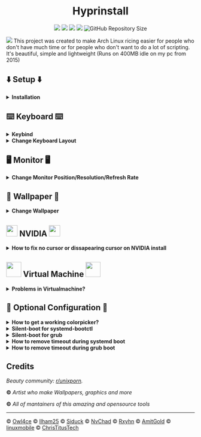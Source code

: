 <!--------------------------------------------------------TITLE-------------------------------------------------------------------->
<div align="center">

# **Hyprinstall**
<a href="https://archlinux.org/download"><img src="https://img.shields.io/badge/Arch_Linux-1793D1?style=for-the-badge&logo=arch-linux&logoColor=white"/></a>
<a href="https://github.com/raminsamadi123/hyprinstall/blob/main/LICENSE"><img src="https://img.shields.io/github/license/raminsamadi123/hyprinstall?style=for-the-badge&color=83DA82"/></a>
<a href="https://github.com/raminsamadi123/hyprinstall/stargazers"><img src="https://img.shields.io/github/stars/raminsamadi123/hyprinstall?style=for-the-badge&color=83DA82"/></a>
<a href="https://github.com/raminsamadi123/hyprinstall/commits/main"><img src="https://img.shields.io/github/last-commit/raminsamadi123/hyprinstall?style=for-the-badge&color=83DA82"/></a>
![GitHub Repository Size](https://img.shields.io/github/repo-size/raminsamadi123/hyprinstall?style=for-the-badge&color=83DA82)
</div>
<!--------------------------------------------------------------------------------------------------------------------------------->

<img src="https://i.imgur.com/zXzvXef.png">
This project was created to make Arch Linux ricing easier for people who don't have much time or for people who don't want to do a lot of scripting. It's beautiful, simple and lightweight (Runs on 400MB idle on my pc from 2015)

<!--------------------------------------------------------SETUP-------------------------------------------------------------------->
## :arrow_down: Setup :arrow_down:

<details>

<summary><b>Installation</b></summary>

Install Sway desktop with archinstall (NetworkManager) if problems occur try removing your disk's partitions with fdisk or cfdisk and then reboot or you might use pacman-key --init. Note that as desktop you shall use sway with pipewire, multilib and filesystem as EXT4.

## Run hyprinstall !!DO THIS AS USER NOT ROOT!! 
During xdg-desktop-portal pick xdg-desktop-portal-wlr. If you have a NVIDIA GPU you should type Nvidia when running the script else press enter to continue. Remeber to check the dropdown menus below if any problems occur
```sh
sudo pacman -Syu git
cd && git clone https://github.com/raminsamadi123/hyprinstall
cd ~/hyprinstall/
./hyprinstall.sh
```
If Hyprland is not automatically launching and you only get into tty try run this:
```sh
systemctl daemon-reload && systemctl enable --now getty@tty1.service && source ~/.bash_profile && reboot
```
</details>

<!--------------------------------------------------------------------------------------------------------------------------------->

<!--------------------------------------------------------KEYBOARD----------------------------------------------------------------->
## :keyboard: Keyboard :keyboard:
<details>

<summary><b>Keybind</b></summary>

| Key                                    | Action                                  |
| -------------------------------------- | --------------------------------------- |
| <kbd>SUPER                             | App Launcher                            |
| <kbd>SUPER + Q                         | Quit                                    |
| <kbd>SUPER + F                         | Fullscreen			           |
| <kbd>SUPER + Right/Left                | Focus Window		                   |
| <kbd>SUPER + SHIFT + Right/Left        | Switch Window Position	           |
| <kbd>SUPER + 1-0                       | Change Workspace                        |
| <kbd>SUPER + SHIFT + 1-0               | Move Window to Workspace                |
| <kbd>SUPER + X                         | Power Menu                              |
| <kbd>SUPER + SHIFT + S                 | Screenshot                              |
| <kbd>SUPER + SHIFT + X                 | Colorpicker (Install grim slurp zenity) |
| <kbd>SUPER + T                         | Terminal                                |
| <kbd>SUPER + E                         | File Manager (Install Thunar)           |
| <kbd>SUPER + L                         | Lock Screen                             |
| <kbd>SUPER + Mouse left button + Drag  | Drag Window                             |
</details>

<details>

<summary><b>Change Keyboard Layout</b></summary>

#### Install Vim or any editor of your choice
```sh
sudo pacman -Syu vim
```
#### Find out what your X11 layout is
```sh
localectl
localectl list-x11-keymap-layouts
```
#### Edit Hyprland Configuration file
```sh
sudo vim ~/.config/hypr/hyprland.conf
```
#### Under EXEC & INPUT change se to your x11 layout
Under EXEC:
```sh
exec-once = echo se > /tmp/kb_layout
```
Under INPUT:
```sh
kb_layout = se
```

</details>
<!--------------------------------------------------------------------------------------------------------------------------------->

<!--------------------------------------------------------Monitor------------------------------------------------------------------>
## :desktop_computer: Monitor :desktop_computer:
<details>

<summary><b>Change Monitor Position/Resolution/Refresh Rate</b></summary>

#### Install Vim or any editor of your choice
```sh
sudo pacman -Syu vim
```
#### Find your monitors output (It should look something like this if you use Display Port DP-1. For HDMI it's something else)
```sh
wl-randr
```
#### Edit Hyprland Configuration file
```sh
sudo vim ~/.config/hypr/hyprland.conf
```
#### Under MONITOR change monitor=,preferred,auto,1 to your preference
```sh
monitor=,preferred,auto,1
```
#### Here are some examples (Thanks to [SinisterSpatula](https://github.com/SinisterSpatula)) :
```sh
#monitor=name, resolution, position, scale
monitor=DP-5, 2560x1440, 1920x0, 1.25
monitor=DP-6, 1920x1080, 0x0, 1
```
For highest resolution:
```sh
monitor=,highres,auto,1
```
For highest refresh rate:
```sh
monitor=,highrr,auto,1
```
For more specific information visit https://wiki.hyprland.org/Configuring/Monitors/ 

</details>
<!--------------------------------------------------------------------------------------------------------------------------------->

<!--------------------------------------------------------WALLPAPER---------------------------------------------------------------->
## :city_sunset: Wallpaper :city_sunset:
<details>

<summary><b>Change Wallpaper</b></summary>
	
#### Install Vim or any editor of your choice
```sh
sudo pacman -Syu vim
```
#### Find out your monitor's name in terminal
It should look something like ***DP-1*** or ***HDMI-A-1***
```sh
hyprctl monitors
```
#### Edit the hyprpapper.conf in terminal
```sh
sudo vim ~/.config/hypr/hyprpaper.conf
```

</details>
<!--------------------------------------------------------------------------------------------------------------------------------->

<!--------------------------------------------------------NVIDIA------------------------------------------------------------------->
## <a href="#"><img style="width: 30px;" src="https://i.imgur.com/WZoR2bK.png" /></a> NVIDIA <a href="#"><img style="width: 30px;" src="https://i.imgur.com/WZoR2bK.png" /></a>

<details>

<summary><b>How to fix no cursor or dissapearing cursor on NVIDIA install</b></summary>
	
#### Open your terminal and run the command below
```sh
echo "
    export LIBVA_DRIVER_NAME=nvidia
    export XDG_SESSION_TYPE=wayland
    export GBM_BACKEND=nvidia-drm
    export __GLX_VENDOR_LIBRARY_NAME=nvidia
    export WLR_NO_HARDWARE_CURSORS=1
    export CURSOR_INACTIVE_TIMEOUT=0
    " >> ~/.bashrc && source ~/.bashrc
```
#### Reboot
```sh
reboot
```

</details>
<!--------------------------------------------------------------------------------------------------------------------------------->
	
<!--------------------------------------------------------VIRTUAL MACHINE---------------------------------------------------------->
## <a href="#"><img style="width: 40px;" src="https://i.imgur.com/SMGkUEX.png" /></a> Virtual Machine <a href="#"><img style="width: 40px;" src="https://i.imgur.com/SMGkUEX.png" /></a>
<details>
<summary><b>Problems in Virtualmachine?</b></summary>
	
#### Here's some articles if you really want to run it in a VM. Remeber that you need to enable 3D acceleration.
### Quick tip: Go into tty by pressing ctrl+alt+(F2-F6) and run: 

```sh
Hyprland
```

### If you are on VMware install these
```sh
sudo pacman -Syu open-vm-tools xf86-input-vmouse xf86-video-vmware
```

### You may also want to try this
```sh
sudo pacman -Syu egl-wayland lib32-libva
sudo sh -c "echo 'LIBSEAT_BACKEND=logind' >> /etc/environment"
echo '
export XDG_SESSION_TYPE=wayland
export LIBSEAT_BACKEND=logind
export WLR_NO_HARDWARE_CURSORS=1
export WLR_RENDERER_ALLOW_SOFTWARE=1 Hyprland
' >> ~/.bashrc && source ~/.bashrc
echo '
#!/usr/bin/env bash
# wrappedhl
# Launch Hyprland with a simple wrapper
cd ~
# Variables
export _JAVA_AWT_WM_NONREPARENTING=1
export XCURSOR_SIZE=24
export MOZ_ENABLE_WAYLAND=1
export WLR_RENDERER_ALLOW_SOFTWARE=1 Hyprland
export LIBSEAT_BACKEND=logind
export WLR_NO_HARDWARE_CURSORS=1
export QT_QPA_PLATFORM=wayland
export QT_QPA_PLATFORMTHEME=gtk2
export SDL_VIDEODRIVER=wayland
export CLUTTER_BACKEND=wayland  
exec Hyprland
# Execute Hyprland
if [ -f /usr/local/bin/Hyprland ]; then
	exec /usr/local/bin/Hyprland >/dev/null 2>&1
elif [ -f /usr/bin/Hyprland ]; then
	exec /usr/bin/Hyprland >/dev/null 2>&1
fi' > ~/.local/bin/wrappedhl
sudo cp ~/.local/bin/wrappedhl /usr/share/wayland-sessions/wrapped_hl.desktop
```

https://unix.stackexchange.com/questions/656328/libseat-backend-seatd-c70-could-not-connect-to-socket-run-seatd-sock-no-su
https://github.com/swaywm/sway/issues/5834
https://ask.fedoraproject.org/t/cant-switch-back-to-x11/19640
https://bbs.archlinux.org/viewtopic.php?id=164391
https://www.reddit.com/r/hyprland/comments/y5fc5e/how_can_i_wrapping_the_launcher/

</details>
<!--------------------------------------------------------------------------------------------------------------------------------->

<!--------------------------------------------------------OPTIONAL CONFIGURATION--------------------------------------------------->
## :wrench: Optional Configuration :wrench:
<details>

<summary><b>How to get a working colorpicker?</b></summary>
Note that I didn't enable this by default during installation in order to make your device more lightweight

### Install dependencies and then press (SUPER + SHIFT + X) and click somewhere to pick the color
```sh
sudo pacman -Syu grim slurp zenity
```
</details>
<details>

<summary><b>Silent-boot for systemd-bootctl</b></summary>
	
### Install an editor of your choice
```sh
sudo pacman -Syu vim
```
### Edit your entries .conf file (Mine looks like this)
```sh
sudo vim /boot/loader/entries/2023-02-05_21-29-22_linux.conf
```
### add this at the end of options rw quiet splash loglevel=0 (it should look something like this)
```sh
options root=PARTUUID=a49e02ad-bb32-476d-b200-4812aafcd87f zswap.enabled=0 rw intel_pstate=no_hwp rootfstype=ext4 rw quiet splash loglevel=0
```
### Update your bootctl
```sh
sudo bootctl update
```

</details>

<details>

<summary><b>Silent-boot for grub</b></summary>
	
### Install an editor of your choice
```sh
sudo pacman -Syu vim
```
### Edit your entries grub file
```sh
sudo vim /etc/default/grub
```
### Add loglevel=0 in between quiet splashscreen (like this)
```sh
GRUB_CMDLINE_LINUX_DEFAULT="quiet loglevel=0 splash"
```
### Update your grub
```sh
grub-mkconfig -o /boot/grub/grub.cfg
```

</details>

<details>

<summary><b>How to remove timeout during systemd boot</b></summary>
	
### Run this in your terminal
```sh
sudo sh -c "echo -e '#timeout 3\n#console-mode keep' > /boot/loader/loader.conf" 
```

</details>

<details>

<summary><b>How to remove timeout during grub boot</b></summary>
	
### Install an editor of your choice
```sh
sudo pacman -Syu vim 
```
### Edit your grub file
```sh
sudo vim /etc/default/grub 
```
### Change GRUB_TIMEOUT to be equal to 0
```sh
GRUB_TIMEOUT=0 
```
### Update grub
```sh
grub-mkconfig -o /boot/grub/grub.cfg
```

</details>
</details>
<!--------------------------------------------------------------------------------------------------------------------------------->

<!--------------------------------------------------------CREDIT------------------------------------------------------------------->
## Credits

_Beauty community: [r/unixporn](https://www.reddit.com/r/unixporn)._

**©** _Artist who make Wallpapers, graphics and more_

**©** _All of mantainers of this amazing and opensource tools_

---


© [Owl4ce](https://github.com/owl4ce)
© [Ilham25](https://github.com/ilham25)
© [Siduck](https://github.com/siduck)
© [NvChad](https://github.com/NvChad) 
© [Rxyhn](https://github.com/rxyhn)
© [AmitGold](https://github.com/AmitGolden)
© [linuxmobile](https://github.com/linuxmobile)
© [ChrisTitusTech](https://github.com/ChrisTitusTech)
<!--------------------------------------------------------------------------------------------------------------------------------->
